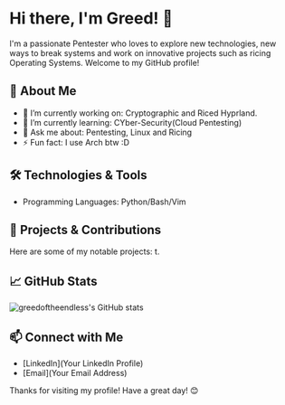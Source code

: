 # Hi there, I'm Greed! 👋

I'm a passionate Pentester who loves to explore new technologies, new ways to break systems and work on innovative projects such as ricing Operating Systems. Welcome to my GitHub profile!

## 🚀 About Me

- 🔭 I’m currently working on: Cryptographic and Riced Hyprland.
- 🌱 I’m currently learning: CYber-Security(Cloud Pentesting)
- 💬 Ask me about: Pentesting, Linux and Ricing 
- ⚡ Fun fact: I use Arch btw :D

## 🛠️ Technologies & Tools

- Programming Languages: Python/Bash/Vim

## 🌟 Projects & Contributions

Here are some of my notable projects:
t.

## 📈 GitHub Stats

![greedoftheendless's GitHub stats](https://github-readme-stats.vercel.app/api?username=greedoftheendless&show_icons=true&theme=radical)

## 📫 Connect with Me

- [LinkedIn](Your LinkedIn Profile)
- [Email](Your Email Address)

Thanks for visiting my profile! Have a great day! 😊
